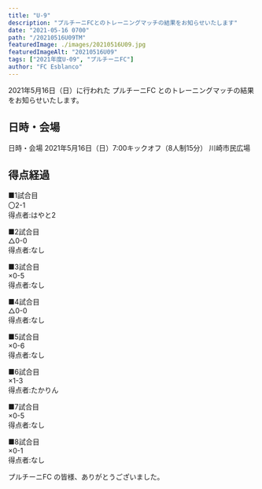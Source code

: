 ```yaml
---
title: "U-9"
description: "プルチーニFCとのトレーニングマッチの結果をお知らせいたします"
date: "2021-05-16 0700"
path: "/20210516U09TM"
featuredImage: ./images/20210516U09.jpg
featuredImageAlt: "20210516U09"
tags: ["2021年度U-09", "プルチーニFC"]
author: "FC Esblanco"
---
```


2021年5月16日（日）に行われた プルチーニFC とのトレーニングマッチの結果をお知らせいたします。

## 日時・会場

日時・会場
2021年5月16日（日）7:00キックオフ（8人制15分）
川崎市民広場

## 得点経過

■1試合目  
〇2-1  
得点者:はやと2

■2試合目  
△0-0  
得点者:なし

■3試合目  
×0-5  
得点者:なし

■4試合目  
△0-0  
得点者:なし

■5試合目  
×0-6  
得点者:なし

■6試合目  
×1-3  
得点者:たかりん

■7試合目  
×0-5  
得点者:なし


■8試合目  
×0-1  
得点者:なし


プルチーニFC の皆様、ありがとうございました。
